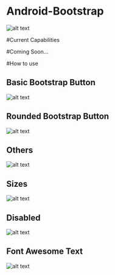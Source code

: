 Android-Bootstrap
=================

![alt text](https://raw.github.com/Bearded-Hen/Android-Bootstrap/master/images/device-2013-11-01-155630_framed.png "Device Image")

#Current Capabilities

#Coming Soon...

#How to use

## Basic Bootstrap Button
![alt text](https://raw.github.com/Bearded-Hen/Android-Bootstrap/master/images/buttons.png "regular bootstrap buttons")


## Rounded Bootstrap Button
![alt text](https://raw.github.com/Bearded-Hen/Android-Bootstrap/master/images/buttons_rounded.png "rounded bootstrap buttons")

## Others
![alt text](https://raw.github.com/Bearded-Hen/Android-Bootstrap/master/images/buttons_others.png "other bootstrap buttons")

## Sizes
![alt text](https://raw.github.com/Bearded-Hen/Android-Bootstrap/master/images/buttons_sizes.png "sized bootstrap buttons")

## Disabled
![alt text](https://raw.github.com/Bearded-Hen/Android-Bootstrap/master/images/buttons_disabled.png "disabled bootstrap buttons")

## Font Awesome Text
![alt text](https://raw.github.com/Bearded-Hen/Android-Bootstrap/master/images/font_awesome_text.png "font_awesome_text")
